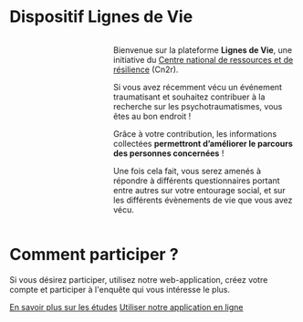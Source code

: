 # Dispositif Lignes de Vie

<div class="columns">
    <img src="{{ ASSET static/misc/support.webp }}" style="flex: 1;" alt="" />
    <div style="flex: 2;">
        <p>Bienvenue sur la plateforme <b>Lignes de Vie</b>, une initiative du <a href="https://cn2r.fr/" target="_blank">Centre national de ressources et de résilience</a> (Cn2r).
        <p>Si vous avez récemment vécu un événement traumatisant et souhaitez contribuer à la recherche sur les psychotraumatismes, vous êtes au bon endroit !
        <p>Grâce à votre contribution, les informations collectées <b>permettront d’améliorer le parcours des personnes concernées</b> !
        <p>Une fois cela fait, vous serez amenés à répondre à différents questionnaires portant entre autres sur votre entourage social, et sur les différents évènements de vie que vous avez vécu.
    </div>
</div>

# Comment participer ?

Si vous désirez participer, utilisez notre web-application, créez votre compte et participer à l'enquête qui vous intéresse le plus.

<div class="buttons">
    <a href="/etudes">En savoir plus sur les études</a>
    <a href="https://beta.goupile.fr/ldv/" target="_blank">Utiliser notre application en ligne</a>
</div>
